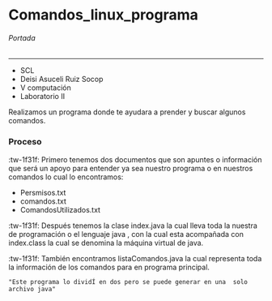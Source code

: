 # Comandos_linux_programa
###### Portada

------------
- SCL
- Deisi Asuceli Ruiz Socop
- V computación
- Laboratorio II

Realizamos un programa donde te ayudara a prender y buscar algunos comandos.

### Proceso
:tw-1f31f: Primero tenemos dos documentos que son apuntes o información que será un apoyo para entender ya sea nuestro programa o en nuestros comandos lo cual lo encontramos:

- Persmisos.txt
- comandos.txt
- ComandosUtilizados.txt

:tw-1f31f: Después tenemos la clase index.java la cual lleva toda la nuestra  de programación o el lenguaje java , con la cual esta acompañada con index.class  la cual se denomina la máquina virtual de java.

:tw-1f31f: También encontramos listaComandos.java la cual representa toda la información de los comandos para en programa principal.

`"Este programa lo dividÍ en dos pero se puede generar en una  solo archivo java"`


